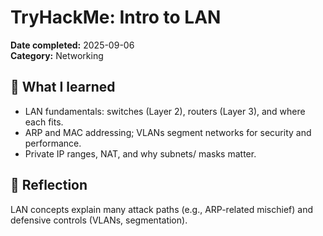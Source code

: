 # TryHackMe: Intro to LAN

**Date completed:** 2025-09-06  
**Category:** Networking

## 🔑 What I learned
- LAN fundamentals: switches (Layer 2), routers (Layer 3), and where each fits.
- ARP and MAC addressing; VLANs segment networks for security and performance.
- Private IP ranges, NAT, and why subnets/ masks matter.

## 🧠 Reflection
LAN concepts explain many attack paths (e.g., ARP-related mischief) and defensive controls (VLANs, segmentation).
